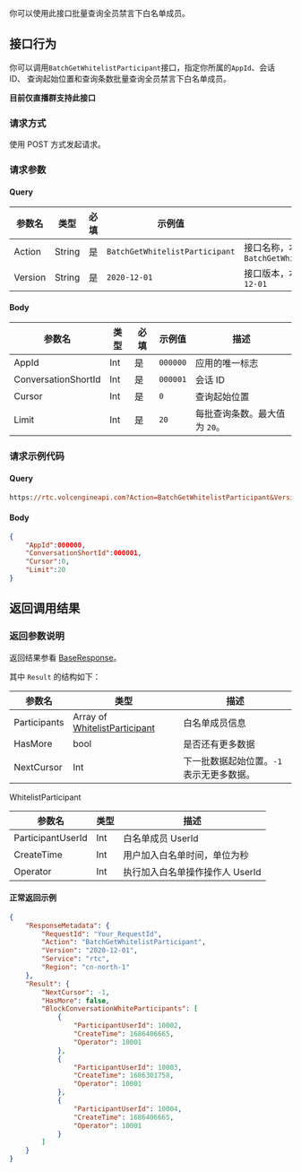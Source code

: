 你可以使用此接口批量查询全员禁言下白名单成员。

## 接口行为

你可以调用`BatchGetWhitelistParticipant`接口，指定你所属的`AppId`、会话 ID、 查询起始位置和查询条数批量查询全员禁言下白名单成员。

**目前仅直播群支持此接口**

### 请求方式

使用 POST 方式发起请求。

### 请求参数

#### Query

| 参数名 | 类型 | 必填 | 示例值 | 描述 |
| --- | --- | --- | --- | --- |
| Action | String | 是 | `BatchGetWhitelistParticipant` | 接口名称，本接口取值：`BatchGetWhitelistParticipant` |
| Version | String | 是 | `2020-12-01` | 接口版本，本接口取值：`2020-12-01` |


#### Body

| 参数名 | 类型 | 必填 | 示例值 | 描述 |
| --- | --- | --- | --- | --- |
| AppId | Int | 是 |`000000` | 应用的唯一标志 |
| ConversationShortId | Int |是 | `000001` | 会话 ID |
| Cursor | Int | 是 | `0` | 查询起始位置 |
| Limit | Int | 是 | `20` | 每批查询条数。最大值为 `20`。 |


### 请求示例代码

#### Query

```Postscript
https://rtc.volcengineapi.com?Action=BatchGetWhitelistParticipant&Version=2020-12-01
```

#### Body

```Json
{
    "AppId":000000,
    "ConversationShortId":000001,
    "Cursor":0,
    "Limit":20
}
```

## 返回调用结果

### 返回参数说明

返回结果参看 [BaseResponse](192711.md#baseresponse)。

其中 `Result` 的结构如下：

| 参数名 | 类型 | 描述 |
| --- | --- | --- |
| Participants | Array of [WhitelistParticipant](#whitelistparticipant) | 白名单成员信息 |
| HasMore | bool | 是否还有更多数据 |
| NextCursor | Int | 下一批数据起始位置。`-1`表示无更多数据。 |

<span id="whitelistparticipant"></span>WhitelistParticipant

| 参数名 | 类型 | 描述 |
| --- | --- | --- |
| ParticipantUserId | Int | 白名单成员 UserId |
| CreateTime | Int | 用户加入白名单时间，单位为秒 |
| Operator |Int | 执行加入白名单操作操作人 UserId|


#### **正常返回示例**

```json
{
    "ResponseMetadata": {
        "RequestId": "Your_RequestId",
        "Action": "BatchGetWhitelistParticipant",
        "Version": "2020-12-01",
        "Service": "rtc",
        "Region": "cn-north-1"
    },
    "Result": {
        "NextCursor": -1,
        "HasMore": false,
        "BlockConversationWhiteParticipants": [
            {
                "ParticipantUserId": 10002, 
                "CreateTime": 1686406665, 
                "Operator": 10001
            },
            {
                "ParticipantUserId": 10003,
                "CreateTime": 1686301758,
                "Operator": 10001
            },
            {
                "ParticipantUserId": 10004,
                "CreateTime": 1686406665,
                "Operator": 10001
            }
        ]
    }
}
```